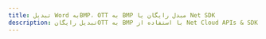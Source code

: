 ---title: تبدیل Word بهBMP، OTT به BMP مبدل رایگان یا Net SDKdescription: تبدیل رایگانOTT به BMP با استفاده از Net Cloud APIs & SDK. همچنین اسناد Microsoft Word و OpenOffice را در Cloud ایجاد، ویرایش و رندر کنید.---